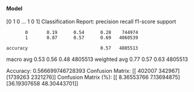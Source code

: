 #### Model
[0 1 0 ... 1 0 1]
Classification Report:
              precision    recall  f1-score   support

           0       0.19      0.54      0.28    744974
           1       0.87      0.57      0.69   4060539

    accuracy                           0.57   4805513
   macro avg       0.53      0.56      0.48   4805513
weighted avg       0.77      0.57      0.63   4805513

Accuracy: 0.566699746728393
Confusion Matrix:
[[ 402007  342967]
 [1739263 2321276]]
Confusion Matrix (%):
[[ 8.36553766  7.13694875]
 [36.19307658 48.30443701]]
